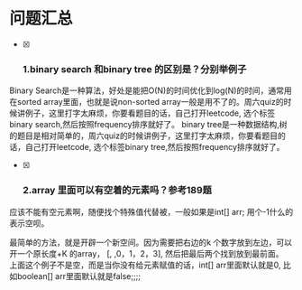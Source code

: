 # 问题汇总

- [x] ### 1.binary search 和binary tree 的区别是？分别举例子
Binary Search是一种算法，好处是能把O(N)的时间优化到log(N)的时间，通常用在sorted array里面，也就是说non-sorted array一般是用不了的。周六quiz的时候讲例子，这里打字太麻烦，你要看题目的话，自己打开leetcode, 选个标签binary search,然后按照frequency排序就好了。
binary tree是一种数据结构,树的题目是相对简单的，周六quiz的时候讲例子，这里打字太麻烦，你要看题目的话，自己打开leetcode, 选个标签binary tree,然后按照frequency排序就好了。

- [x] ### 2.array 里面可以有空着的元素吗？参考189题
应该不能有空元素啊，随便找个特殊值代替被，一般如果是int[] arr; 用个-1什么的表示空呗。

最简单的方法，就是开辟一个新空间。因为需要把右边的k 个数字放到左边，可以开一个原长度+K 的array，
[, ,0，1，2，3], 然后把最后两个找到放到最前面。
上面这个例子不是空，而是当你没有给元素赋值的话，int[] arr里面默认就是0, 比如boolean[] arr里面默认就是false;;;;

